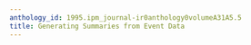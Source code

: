 ```yaml
---
anthology_id: 1995.ipm_journal-ir0anthology0volumeA31A5.5
title: Generating Summaries from Event Data
---
```


